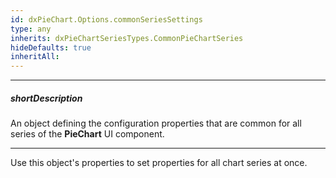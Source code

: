 ```yaml
---
id: dxPieChart.Options.commonSeriesSettings
type: any
inherits: dxPieChartSeriesTypes.CommonPieChartSeries
hideDefaults: true
inheritAll: 
---
```

---
##### shortDescription
An object defining the configuration properties that are common for all series of the **PieChart** UI component.

---
Use this object's properties to set properties for all chart series at once.